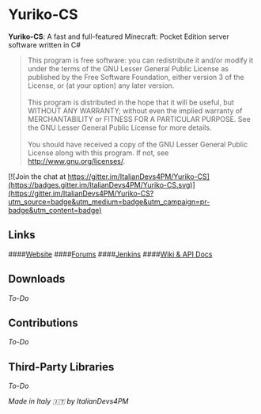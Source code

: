 # Yuriko-CS

**Yuriko-CS**: A fast and full-featured Minecraft: Pocket Edition server software written in C#

> This program is free software: you can redistribute it and/or modify
it under the terms of the GNU Lesser General Public License as published by
the Free Software Foundation, either version 3 of the License, or
(at your option) any later version.<br><br>
This program is distributed in the hope that it will be useful,
but WITHOUT ANY WARRANTY; without even the implied warranty of
MERCHANTABILITY or FITNESS FOR A PARTICULAR PURPOSE.  See the
GNU Lesser General Public License for more details.<br><br>
You should have received a copy of the GNU Lesser General Public License
along with this program.  If not, see <http://www.gnu.org/licenses/>.

[![Join the chat at https://gitter.im/ItalianDevs4PM/Yuriko-CS](https://badges.gitter.im/ItalianDevs4PM/Yuriko-CS.svg)](https://gitter.im/ItalianDevs4PM/Yuriko-CS?utm_source=badge&utm_medium=badge&utm_campaign=pr-badge&utm_content=badge)

## Links
####[Website](http://devs4pm.eu)
####[Forums](http://devs4pm.eu/forums)
####[Jenkins](http://devs4pm.eu)
####[Wiki & API Docs](https://github.com/ItalianDevs4PM/Yuriko-CS/wiki/)
## Downloads
*To-Do*
## Contributions
*To-Do*
## Third-Party Libraries
*To-Do*

*Made in Italy :it: by ItalianDevs4PM*
